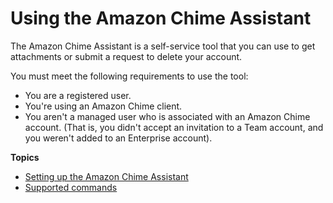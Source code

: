 # Using the Amazon Chime Assistant<a name="chime-using-assistant"></a>

The Amazon Chime Assistant is a self\-service tool that you can use to get attachments or submit a request to delete your account\.

You must meet the following requirements to use the tool:
+ You are a registered user\.
+ You're using an Amazon Chime client\.
+ You aren't a managed user who is associated with an Amazon Chime account\. \(That is, you didn't accept an invitation to a Team account, and you weren't added to an Enterprise account\)\.

**Topics**
+ [Setting up the Amazon Chime Assistant](setup-assistant.md)
+ [Supported commands](assistant-commands.md)